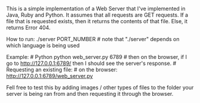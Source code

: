 This is a simple implementation of a Web Server that I've implemented in Java, Ruby and Python. It assumes that all requests are GET requests. If a file that is requested exists, then it returns the contents of that file. Else, it returns Error 404.

How to run:
    ./server PORT_NUMBER # note that "./server" depends on which language is being used

Example:
    # Python
    python web_server.py 6789
    # then on the browser, if I go to http://127.0.0.1:6789/ then I should see the server's response.
    # Requesting an existing file:
    # on the browser: http://127.0.0.1:6789/web_server.py

Fell free to test this by adding images / other types of files to the folder your server is being ran from and then requesting it through the browser.
